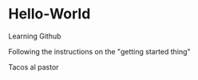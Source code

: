 # Hello-World
Learning Github

Following the instructions on the "getting started thing" 


Tacos al pastor
